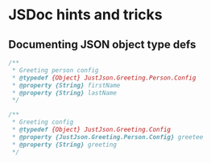 # JSDoc hints and tricks

## Documenting JSON object type defs

```javascript
/**
 * Greeting person config
 * @typedef {Object} JustJson.Greeting.Person.Config
 * @property {String} firstName
 * @property {String} lastName
 */

/**
 * Greeting config
 * @typedef {Object} JustJson.Greeting.Config
 * @property {JustJson.Greeting.Person.Config} greetee
 * @property {String} greeting
 */
```
